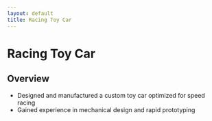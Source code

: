 ```yaml
---
layout: default
title: Racing Toy Car
---
```


<h1>Racing Toy Car</h1>

<h2>Overview</h2>
<ul>
  <li>Designed and manufactured a custom toy car optimized for speed racing</li>
  <li>Gained experience in mechanical design and rapid prototyping</li>
</ul>
